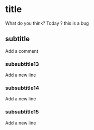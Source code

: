 # title
What do you think?
Today ?
this is a bug
## subtitle
Add a comment
### subsubtitle13
Add a new line
### subsubtitle14
Add a new line
### subsubtitle15
Add a new line